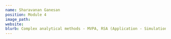 ```yaml
---
name: Sharavanan Ganesan 
position: Module 4
image_path: 
website: 
blurb: Complex analytical methods - MVPA, RSA (Application - Simulation of macula degeneration)
---
```

